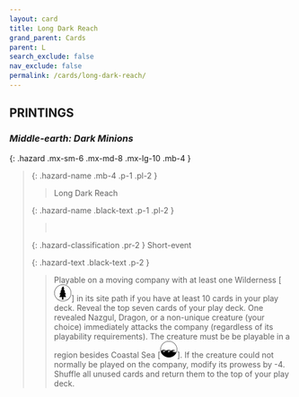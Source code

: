 ```yaml
---
layout: card
title: Long Dark Reach
grand_parent: Cards
parent: L
search_exclude: false
nav_exclude: false
permalink: /cards/long-dark-reach/
---
```


## PRINTINGS


### _Middle-earth: Dark Minions_

{: .hazard .mx-sm-6 .mx-md-8 .mx-lg-10 .mb-4 }
> {: .hazard-name .mb-4 .p-1 .pl-2 }
> > <div class="hazard-mp"></div>
> > <div class="card-name">Long Dark Reach</div>
>
> {: .hazard-name .black-text .p-1 .pl-2 }
> > &nbsp;
>
> {: .hazard-classification .pr-2 }
> Short-event
>
> {: .hazard-text .black-text .p-2 }
> > Playable on a moving company with at least one Wilderness \[![](/assets/images/wilderness.svg)] in its site path if you have at least 10 cards in your play deck. Reveal the top seven cards of your play deck. One revealed Nazgul, Dragon, or a non-unique creature (your choice) immediately attacks the company (regardless of its playability requirements). The creature must be be playable in a region besides Coastal Sea \[![](/assets/images/coastalsea.svg)]. If the creature could not normally be played on the company, modify its prowess by -4. Shuffle all unused cards and return them to the top of your play deck. 
>

